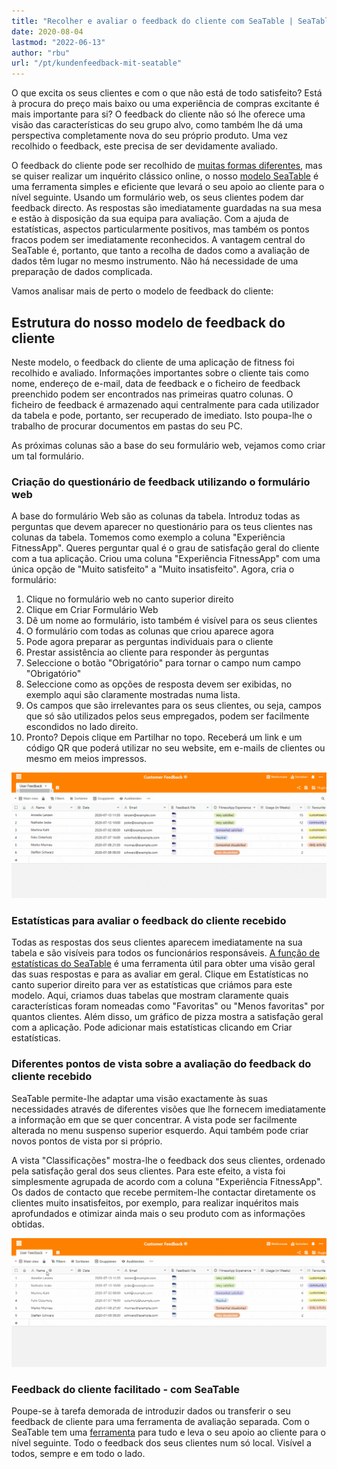```yaml
---
title: "Recolher e avaliar o feedback do cliente com SeaTable | SeaTable"
date: 2020-08-04
lastmod: "2022-06-13"
author: "rbu"
url: "/pt/kundenfeedback-mit-seatable"
---
```


O que excita os seus clientes e com o que não está de todo satisfeito? Está à procura do preço mais baixo ou uma experiência de compras excitante é mais importante para si? O feedback do cliente não só lhe oferece uma visão das características do seu grupo alvo, como também lhe dá uma perspectiva completamente nova do seu próprio produto. Uma vez recolhido o feedback, este precisa de ser devidamente avaliado.

O feedback do cliente pode ser recolhido de [muitas formas diferentes](https://blog.hubspot.de/service/kundenfeedback), mas se quiser realizar um inquérito clássico online, o nosso [modelo SeaTable](https://seatable.io/pt/vorlage/ku9n1tyosmmho-8trn7rdg/) é uma ferramenta simples e eficiente que levará o seu apoio ao cliente para o nível seguinte. Usando um formulário web, os seus clientes podem dar feedback directo. As respostas são imediatamente guardadas na sua mesa e estão à disposição da sua equipa para avaliação. Com a ajuda de estatísticas, aspectos particularmente positivos, mas também os pontos fracos podem ser imediatamente reconhecidos. A vantagem central do SeaTable é, portanto, que tanto a recolha de dados como a avaliação de dados têm lugar no mesmo instrumento. Não há necessidade de uma preparação de dados complicada.

Vamos analisar mais de perto o modelo de feedback do cliente:

## Estrutura do nosso modelo de feedback do cliente

Neste modelo, o feedback do cliente de uma aplicação de fitness foi recolhido e avaliado. Informações importantes sobre o cliente tais como nome, endereço de e-mail, data de feedback e o ficheiro de feedback preenchido podem ser encontrados nas primeiras quatro colunas. O ficheiro de feedback é armazenado aqui centralmente para cada utilizador da tabela e pode, portanto, ser recuperado de imediato. Isto poupa-lhe o trabalho de procurar documentos em pastas do seu PC.

As próximas colunas são a base do seu formulário web, vejamos como criar um tal formulário.

### Criação do questionário de feedback utilizando o formulário web

A base do formulário Web são as colunas da tabela. Introduz todas as perguntas que devem aparecer no questionário para os teus clientes nas colunas da tabela. Tomemos como exemplo a coluna "Experiência FitnessApp". Queres perguntar qual é o grau de satisfação geral do cliente com a tua aplicação. Criou uma coluna "Experiência FitnessApp" com uma única opção de "Muito satisfeito" a "Muito insatisfeito". Agora, cria o formulário:

1. Clique no formulário web no canto superior direito
2. Clique em Criar Formulário Web
3. Dê um nome ao formulário, isto também é visível para os seus clientes
4. O formulário com todas as colunas que criou aparece agora
5. Pode agora preparar as perguntas individuais para o cliente
6. Prestar assistência ao cliente para responder às perguntas
7. Seleccione o botão "Obrigatório" para tornar o campo num campo "Obrigatório"
8. Seleccione como as opções de resposta devem ser exibidas, no exemplo aqui são claramente mostradas numa lista.
9. Os campos que são irrelevantes para os seus clientes, ou seja, campos que só são utilizados pelos seus empregados, podem ser facilmente escondidos no lado direito.
10. Pronto? Depois clique em Partilhar no topo. Receberá um link e um código QR que poderá utilizar no seu website, em e-mails de clientes ou mesmo em meios impressos.

![Formulário web de criação de feedback do cliente](images/Kundenfeedback-Formularerstellung-langsamer-1.gif)

### Estatísticas para avaliar o feedback do cliente recebido

Todas as respostas dos seus clientes aparecem imediatamente na sua tabela e são visíveis para todos os funcionários responsáveis. [A função de estatísticas do SeaTable](https://seatable.io/pt/docs/handbuch/seatable-nutzen/statistiken/) é uma ferramenta útil para obter uma visão geral das suas respostas e para as avaliar em geral. Clique em Estatísticas no canto superior direito para ver as estatísticas que criámos para este modelo. Aqui, criamos duas tabelas que mostram claramente quais características foram nomeadas como "Favoritas" ou "Menos favoritas" por quantos clientes. Além disso, um gráfico de pizza mostra a satisfação geral com a aplicação. Pode adicionar mais estatísticas clicando em Criar estatísticas.

### Diferentes pontos de vista sobre a avaliação do feedback do cliente recebido

SeaTable permite-lhe adaptar uma visão exactamente às suas necessidades através de diferentes visões que lhe fornecem imediatamente a informação em que se quer concentrar. A vista pode ser facilmente alterada no menu suspenso superior esquerdo. Aqui também pode criar novos pontos de vista por si próprio.

A vista "Classificações" mostra-lhe o feedback dos seus clientes, ordenado pela satisfação geral dos seus clientes. Para este efeito, a vista foi simplesmente agrupada de acordo com a coluna "Experiência FitnessApp". Os dados de contacto que recebe permitem-lhe contactar diretamente os clientes muito insatisfeitos, por exemplo, para realizar inquéritos mais aprofundados e otimizar ainda mais o seu produto com as informações obtidas.

![](images/Kundenfeedback-unterschiedliche-Ansichten-langsamer-1.gif)

### Feedback do cliente facilitado - com SeaTable

Poupe-se à tarefa demorada de introduzir dados ou transferir o seu feedback de cliente para uma ferramenta de avaliação separada. Com o SeaTable tem uma [ferramenta](https://seatable.io/pt/vorlage/ku9n1tyosmmho-8trn7rdg/) para tudo e leva o seu apoio ao cliente para o nível seguinte. Todo o feedback dos seus clientes num só local. Visível a todos, sempre e em todo o lado.
